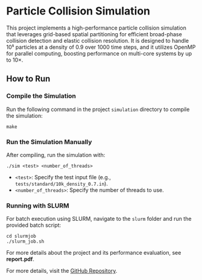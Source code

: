 # Particle Collision Simulation

This project implements a high-performance particle collision simulation that leverages grid-based spatial partitioning for efficient broad-phase collision detection and elastic collision resolution. It is designed to handle 10⁵ particles at a density of 0.9 over 1000 time steps, and it utilizes OpenMP for parallel computing, boosting performance on multi-core systems by up to 10×.

## How to Run

### Compile the Simulation
Run the following command in the project `simulation` directory to compile the simulation:
```
make
```

### Run the Simulation Manually
After compiling, run the simulation with:
```
./sim <test> <number_of_threads>
```
- `<test>`: Specify the test input file (e.g., `tests/standard/10k_density_0.7.in`).
- `<number_of_threads>`: Specify the number of threads to use.

### Running with SLURM
For batch execution using SLURM, navigate to the `slurm` folder and run the provided batch script:
```
cd slurmjob
./slurm_job.sh
```
For more details about the project and its performance evaluation, see **report.pdf**.

For more details, visit the [GitHub Repository](https://github.com/ChauuuLe/Particle-collision-simulation).